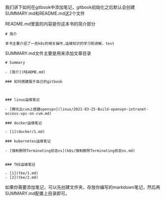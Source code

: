 我们讲下如何在gitbook中添加笔记，gitbook初始化之后默认会创建SUMMARY.md和README.md这2个文件

README.md里面的内容是你这本书的简介部分

```
# 简介

本书主要介绍了一些k8s的相关操作,运维知识的学习和讲解，test
```

SUMMARY.md文件主要是用来添加文章目录

```
# Summary

- [简介](README.md)

### 如何搭建属于自己的gitbook



### linux运维笔记

- [腾讯云cvm上搭建openvpn](linux/2021-03-25-Build-openvpn-intranet-access-vpc-on-cvm.md)

### docker运维笔记

- [1](docker/1.md)

### kubernetes运维笔记

- [强制删除Terminating状态ns](k8s/强制删除Terminating状态ns.md)


### TKE运维笔记

- [1](tke/1.md)
- [2](tke/2.md)
```

如果你需要添加笔记，可以先创建文件夹，存放你编写的markdown笔记，然后再SUMMARY.md配置上目录即可。